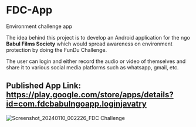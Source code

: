 # FDC-App
Environment challenge app

The idea behind this project is to develop an Android application for the ngo **Babul Films Society** which would spread awareness on environment protection by doing the FunDu Challenge. 

The user can login and either record the audio or video of themselves and share it to various social media platforms such as whatsapp, gmail, etc.

## Published App Link: https://play.google.com/store/apps/details?id=com.fdcbabulngoapp.loginjavatry 

![Screenshot_20240110_002226_FDC Challenge](https://github.com/ambikabongirwar/FDC-App/assets/65809147/64841899-1f17-4ef2-94a2-a8838cfd54fb)
